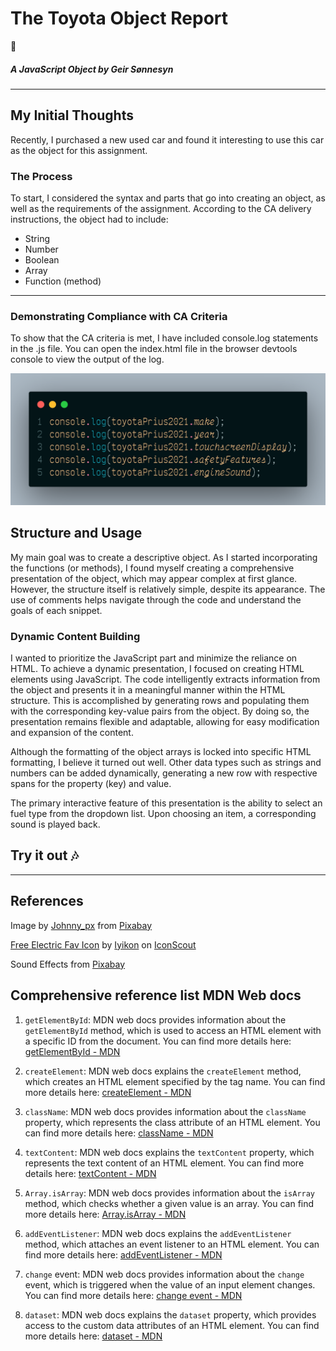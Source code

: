 # The Toyota Object Report

:car:

##### A JavaScript Object by Geir Sønnesyn

---

## My Initial Thoughts

Recently, I purchased a new used car and found it interesting to use this car as the object for this assignment.

### The Process

To start, I considered the syntax and parts that go into creating an object, as well as the requirements of the assignment. According to the CA delivery instructions, the object had to include:

- String
- Number
- Boolean
- Array
- Function (method)

---

### Demonstrating Compliance with CA Criteria

To show that the CA criteria is met, I have included console.log statements in the .js file. You can open the index.html file in the browser devtools console to view the output of the log.

![Image of console logging](/img/code01.png?raw=true "Console log examples")

## Structure and Usage

My main goal was to create a descriptive object. As I started incorporating the functions (or methods), I found myself creating a comprehensive presentation of the object, which may appear complex at first glance. However, the structure itself is relatively simple, despite its appearance. The use of comments helps navigate through the code and understand the goals of each snippet.

### Dynamic Content Building

I wanted to prioritize the JavaScript part and minimize the reliance on HTML. To achieve a dynamic presentation, I focused on creating HTML elements using JavaScript. The code intelligently extracts information from the object and presents it in a meaningful manner within the HTML structure. This is accomplished by generating rows and populating them with the corresponding key-value pairs from the object. By doing so, the presentation remains flexible and adaptable, allowing for easy modification and expansion of the content.

Although the formatting of the object arrays is locked into specific HTML formatting, I believe it turned out well. Other data types such as strings and numbers can be added dynamically, generating a new row with respective spans for the property (key) and value.

The primary interactive feature of this presentation is the ability to select an fuel type from the dropdown list. Upon choosing an item, a corresponding sound is played back.

## Try it out :notes:

---

## References

<p>Image by <a
        href="https://pixabay.com/users/johnny_px-21062476/?utm_source=link-attribution&utm_medium=referral&utm_campaign=image&utm_content=7113247">Johnny_px</a>
      from <a
        href="https://pixabay.com//?utm_source=link-attribution&utm_medium=referral&utm_campaign=image&utm_content=7113247">Pixabay</a>
    </p>
    <p>
      <a href="https://iconscout.com/icons/electric" target="_blank">Free Electric Fav Icon</a> by <a
        href="https://iconscout.com/contributors/iyikon">Iyikon</a> on <a href="https://iconscout.com">IconScout</a>
    </p>
    <p>Sound Effects from <a
        href="https://pixabay.com/?utm_source=link-attribution&utm_medium=referral&utm_campaign=music&utm_content=6130">Pixabay</a>
    </p>

## Comprehensive reference list MDN Web docs

1. `getElementById`: MDN web docs provides information about the `getElementById` method, which is used to access an HTML element with a specific ID from the document. You can find more details here: [getElementById - MDN](https://developer.mozilla.org/en-US/docs/Web/API/Document/getElementById)

2. `createElement`: MDN web docs explains the `createElement` method, which creates an HTML element specified by the tag name. You can find more details here: [createElement - MDN](https://developer.mozilla.org/en-US/docs/Web/API/Document/createElement)

3. `className`: MDN web docs provides information about the `className` property, which represents the class attribute of an HTML element. You can find more details here: [className - MDN](https://developer.mozilla.org/en-US/docs/Web/API/Element/className)

4. `textContent`: MDN web docs explains the `textContent` property, which represents the text content of an HTML element. You can find more details here: [textContent - MDN](https://developer.mozilla.org/en-US/docs/Web/API/Node/textContent)

5. `Array.isArray`: MDN web docs provides information about the `isArray` method, which checks whether a given value is an array. You can find more details here: [Array.isArray - MDN](https://developer.mozilla.org/en-US/docs/Web/JavaScript/Reference/Global_Objects/Array/isArray)

6. `addEventListener`: MDN web docs explains the `addEventListener` method, which attaches an event listener to an HTML element. You can find more details here: [addEventListener - MDN](https://developer.mozilla.org/en-US/docs/Web/API/EventTarget/addEventListener)

7. `change` event: MDN web docs provides information about the `change` event, which is triggered when the value of an input element changes. You can find more details here: [change event - MDN](https://developer.mozilla.org/en-US/docs/Web/API/HTMLElement/change_event)

8. `dataset`: MDN web docs explains the `dataset` property, which provides access to the custom data attributes of an HTML element. You can find more details here: [dataset - MDN](https://developer.mozilla.org/en-US/docs/Web/API/HTMLElement/dataset)
